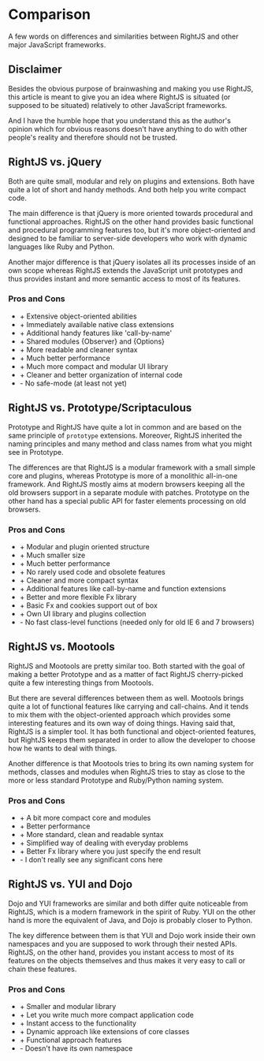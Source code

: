 # Comparison

A few words on differences and similarities between RightJS and other major
JavaScript frameworks.


## Disclaimer

Besides the obvious purpose of brainwashing and making you use RightJS,
this article is meant to give you an idea where RightJS is situated (or
supposed to be situated) relatively to other JavaScript frameworks.

And I have the humble hope that you understand this as the author's
opinion which for obvious reasons doesn't have anything to do with other
people's reality and therefore should not be trusted.


## RightJS vs. jQuery

Both are quite small, modular and rely on plugins and extensions. Both have
quite a lot of short and handy methods. And both help you write compact code.

The main difference is that jQuery is more oriented towards procedural and
functional approaches. RightJS on the other hand provides basic functional and
procedural programming features too, but it's more object-oriented and designed
to be familiar to server-side developers who work with dynamic languages like Ruby
and Python.

Another major difference is that jQuery isolates all its processes
inside of an own scope whereas RightJS extends the JavaScript unit prototypes
and thus provides instant and more semantic access to most of its features.


### Pros and Cons

* \+ Extensive object-oriented abilities
* \+ Immediately available native class extensions
* \+ Additional handy features like 'call-by-name'
* \+ Shared modules {Observer} and {Options}
* \+ More readable and cleaner syntax
* \+ Much better performance
* \+ Much more compact and modular UI library
* \+ Cleaner and better organization of internal code
* \- No safe-mode (at least not yet)


## RightJS vs. Prototype/Scriptaculous

Prototype and RightJS have quite a lot in common and are based on the same principle
of `prototype` extensions. Moreover, RightJS inherited the naming principles and many
method and class names from what you might see in Prototype.

The differences are that RightJS is a modular framework with a small simple core and
plugins, whereas Prototype is more of a monolithic all-in-one framework. And RightJS
mostly aims at modern browsers keeping all the old browsers support in a separate
module with patches. Prototype on the other hand has a special public API for faster
elements processing on old browsers.

### Pros and Cons

* \+ Modular and plugin oriented structure
* \+ Much smaller size
* \+ Much better performance
* \+ No rarely used code and obsolete features
* \+ Cleaner and more compact syntax
* \+ Additional features like call-by-name and function extensions
* \+ Better and more flexible Fx library
* \+ Basic Fx and cookies support out of box
* \+ Own UI library and plugins collection
* \- No fast class-level functions (needed only for old IE 6 and 7 browsers)


## RightJS vs. Mootools

RightJS and Mootools are pretty similar too. Both started with the goal of making
a better Prototype and as a matter of fact RightJS cherry-picked quite a few
interesting things from Mootools.

But there are several differences between them as well. Mootools brings quite a lot
of functional features like carrying and call-chains. And it tends to mix them with
the object-oriented approach which provides some interesting features and its own
way of doing things. Having said that, RightJS is a simpler tool. It has both functional
and object-oriented features, but RightJS keeps them separated in order to allow the
developer to choose how he wants to deal with things.

Another difference is that Mootools tries to bring its own naming system for methods,
classes and modules when RightJS tries to stay as close to the more or less standard
Prototype and Ruby/Python naming system.

### Pros and Cons

* \+ A bit more compact core and modules
* \+ Better performance
* \+ More standard, clean and readable syntax
* \+ Simplified way of dealing with everyday problems
* \+ Better Fx library where you just specify the end result
* \- I don't really see any significant cons here


## RightJS vs. YUI and Dojo

Dojo and YUI frameworks are similar and both differ quite noticeable from RightJS, which
is a modern framework in the spirit of Ruby. YUI on the other hand is more the equivalent
of Java, and Dojo is probably closer to Python.

The key difference between them is that YUI and Dojo work inside their own namespaces
and you are supposed to work through their nested APIs. RightJS, on the other hand,
provides you instant access to most of its features on the objects themselves and thus
makes it very easy to call or chain these features.

### Pros and Cons

* \+ Smaller and modular library
* \+ Let you write much more compact application code
* \+ Instant access to the functionality
* \+ Dynamic approach like extensions of core classes
* \+ Functional approach features
* \- Doesn't have its own namespace
